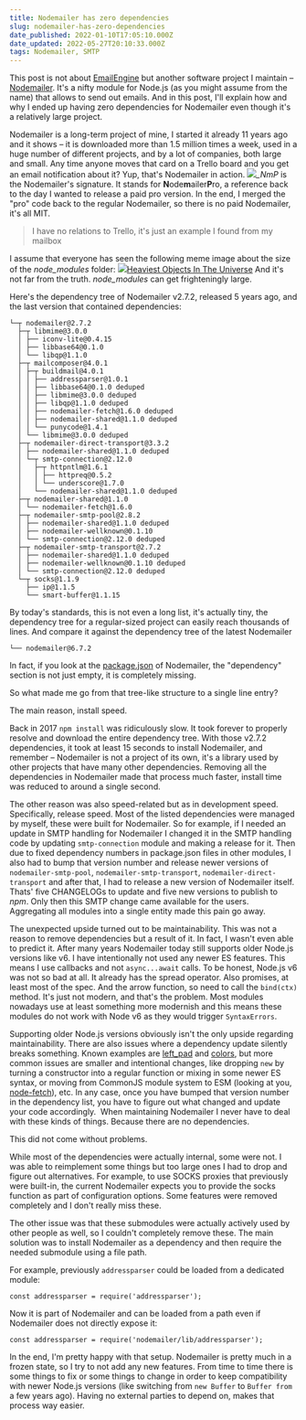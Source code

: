 ```yaml
---
title: Nodemailer has zero dependencies
slug: nodemailer-has-zero-dependencies
date_published: 2022-01-10T17:05:10.000Z
date_updated: 2022-05-27T20:10:33.000Z
tags: Nodemailer, SMTP
---
```


This post is not about [EmailEngine](https://emailengine.app/) but another software project I maintain – [Nodemailer](https://nodemailer.com/). It's a nifty module for Node.js (as you might assume from the name) that allows to send out emails. And in this post, I'll explain how and why I ended up having zero dependencies for Nodemailer even though it's a relatively large project.

Nodemailer is a long-term project of mine, I started it already 11 years ago and it shows – it is downloaded more than 1.5 million times a week, used in a huge number of different projects, and by a lot of companies, both large and small. Any time anyone moves that card on a Trello board and you get an email notification about it? Yup, that's Nodemailer in action.
![](__GHOST_URL__/content/images/2022/01/Screenshot-2022-01-10-at-15.13.30.png)*_NmP* is the Nodemailer's signature. It stands for **N**ode**m**ailer**P**ro, a reference back to the day I wanted to release a paid pro version. In the end, I merged the "pro" code back to the regular Nodemailer, so there is no paid Nodemailer, it's all MIT.
> I have no relations to Trello, it's just an example I found from my mailbox

I assume that everyone has seen the following meme image about the size of the *node_modules* folder:
[![](__GHOST_URL__/content/images/2022/01/tfugj4n3l6ez.webp)](https://www.reddit.com/r/ProgrammerHumor/comments/6s0wov/heaviest_objects_in_the_universe/)[Heaviest Objects In The Universe](https://www.reddit.com/r/ProgrammerHumor/comments/6s0wov/heaviest_objects_in_the_universe/)
And it's not far from the truth. *node_modules* can get frighteningly large. 

Here's the dependency tree of Nodemailer v2.7.2, released 5 years ago, and the last version that contained dependencies:

    └─┬ nodemailer@2.7.2
      ├─┬ libmime@3.0.0
      │ ├── iconv-lite@0.4.15
      │ ├── libbase64@0.1.0
      │ └── libqp@1.1.0
      ├─┬ mailcomposer@4.0.1
      │ ├─┬ buildmail@4.0.1
      │ │ ├── addressparser@1.0.1
      │ │ ├── libbase64@0.1.0 deduped
      │ │ ├── libmime@3.0.0 deduped
      │ │ ├── libqp@1.1.0 deduped
      │ │ ├── nodemailer-fetch@1.6.0 deduped
      │ │ ├── nodemailer-shared@1.1.0 deduped
      │ │ └── punycode@1.4.1
      │ └── libmime@3.0.0 deduped
      ├─┬ nodemailer-direct-transport@3.3.2
      │ ├── nodemailer-shared@1.1.0 deduped
      │ └─┬ smtp-connection@2.12.0
      │   ├─┬ httpntlm@1.6.1
      │   │ ├── httpreq@0.5.2
      │   │ └── underscore@1.7.0
      │   └── nodemailer-shared@1.1.0 deduped
      ├─┬ nodemailer-shared@1.1.0
      │ └── nodemailer-fetch@1.6.0
      ├─┬ nodemailer-smtp-pool@2.8.2
      │ ├── nodemailer-shared@1.1.0 deduped
      │ ├── nodemailer-wellknown@0.1.10
      │ └── smtp-connection@2.12.0 deduped
      ├─┬ nodemailer-smtp-transport@2.7.2
      │ ├── nodemailer-shared@1.1.0 deduped
      │ ├── nodemailer-wellknown@0.1.10 deduped
      │ └── smtp-connection@2.12.0 deduped
      └─┬ socks@1.1.9
        ├── ip@1.1.5
        └── smart-buffer@1.1.15
    

By today's standards, this is not even a long list, it's actually tiny, the dependency tree for a regular-sized project can easily reach thousands of lines.
And compare it against the dependency tree of the latest Nodemailer

    └── nodemailer@6.7.2
    

In fact, if you look at the [package.json](https://github.com/nodemailer/nodemailer/blob/master/package.json) of Nodemailer, the "dependency" section is not just empty, it is completely missing.

So what made me go from that tree-like structure to a single line entry?

The main reason, install speed.

Back in 2017 `npm install` was ridiculously slow. It took forever to properly resolve and download the entire dependency tree. With those v2.7.2 dependencies, it took at least 15 seconds to install Nodemailer, and remember – Nodemailer is not a project of its own, it's a library used by other projects that have many other dependencies. Removing all the dependencies in Nodemailer made that process much faster, install time was reduced to around a single second.

The other reason was also speed-related but as in development speed. Specifically, release speed. Most of the listed dependencies were managed by myself, these were built for Nodemailer. So for example, if I needed an update in SMTP handling for Nodemailer I changed it in the SMTP handling code by updating `smtp-connection` module and making a release for it. Then due to fixed dependency numbers in package.json files in other modules, I also had to bump that version number and release newer versions of `nodemailer-smtp-pool`, `nodemailer-smtp-transport`, `nodemailer-direct-transport` and after that, I had to release a new version of Nodemailer itself. Thats' five CHANGELOGs to update and five new versions to publish to *npm*. Only then this SMTP change came available for the users. Aggregating all modules into a single entity made this pain go away.

The unexpected upside turned out to be maintainability. This was not a reason to remove dependencies but a result of it. In fact, I wasn't even able to predict it. After many years Nodemailer today still supports older Node.js versions like v6. I have intentionally not used any newer ES features. This means I use callbacks and not `async...await` calls. To be honest, Node.js v6 was not so bad at all. It already has the spread operator. Also promises, at least most of the spec. And the arrow function, so need to call the `bind(ctx)` method. It's just not modern, and that's the problem. Most modules nowadays use at least something more modernish and this means these modules do not work with Node v6 as they would trigger `SyntaxErrors`.

Supporting older Node.js versions obviously isn't the only upside regarding maintainability. There are also issues where a dependency update silently breaks something. Known examples are [left_pad](https://qz.com/646467/how-one-programmer-broke-the-internet-by-deleting-a-tiny-piece-of-code/) and [colors](https://snyk.io/blog/open-source-npm-packages-colors-faker/), but more common issues are smaller and intentional changes, like dropping `new` by turning a constructor into a regular function or mixing in some newer ES syntax, or moving from CommonJS module system to ESM (looking at you, [node-fetch](https://www.npmjs.com/package/node-fetch#user-content-commonjs)), etc. In any case, once you have bumped that version number in the dependency list, you have to figure out what changed and update your code accordingly.  When maintaining Nodemailer I never have to deal with these kinds of things. Because there are no dependencies.

This did not come without problems.

While most of the dependencies were actually internal, some were not. I was able to reimplement some things but too large ones I had to drop and figure out alternatives. For example, to use SOCKS proxies that previously were built-in, the current Nodemailer expects you to provide the socks function as part of configuration options. Some features were removed completely and I don't really miss these.

The other issue was that these submodules were actually actively used by other people as well, so I couldn't completely remove these. The main solution was to install Nodemailer as a dependency and then require the needed submodule using a file path.

For example, previously `addressparser` could be loaded from a dedicated module:

    const addressparser = require('addressparser');
    

Now it is part of Nodemailer and can be loaded from a path even if Nodemailer does not directly expose it:

    const addressparser = require('nodemailer/lib/addressparser');
    

In the end, I'm pretty happy with that setup. Nodemailer is pretty much in a frozen state, so I try to not add any new features. From time to time there is some things to fix or some things to change in order to keep compatibility with newer Node.js versions (like switching from `new Buffer` to `Buffer from` a few years ago). Having no external parties to depend on, makes that process way easier.
